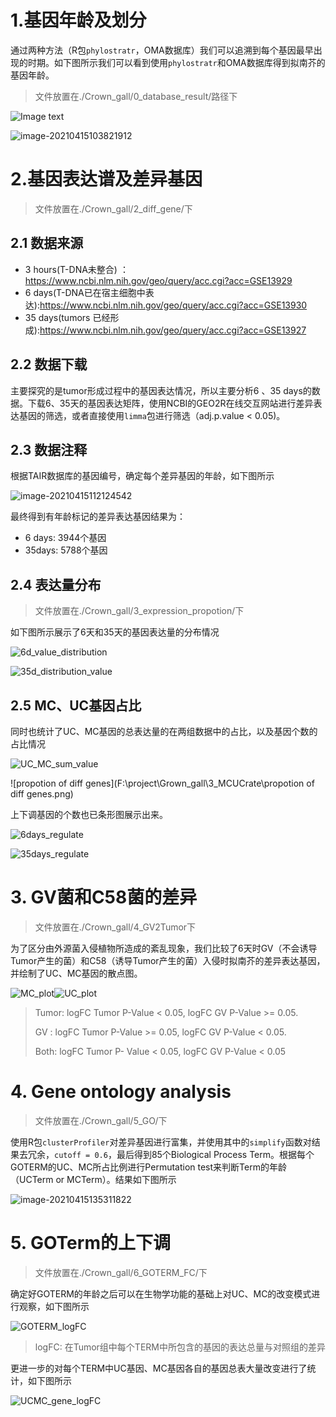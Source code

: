 # 1.基因年龄及划分

通过两种方法（R包`phylostratr`，OMA数据库）我们可以追溯到每个基因最早出现的时期。如下图所示我们可以看到使用`phylostratr`和OMA数据库得到拟南芥的基因年龄。 

> 文件放置在./Crown_gall/0_database_result/路径下

![Image text](https://github.com/Hardlearn/Crown_gall/tree/main/IMG-Folder/image-20210415103758960.png)

![image-20210415103821912](C:\Users\13284\AppData\Roaming\Typora\typora-user-images\image-20210415103821912.png)



# 2.基因表达谱及差异基因

> 文件放置在./Crown_gall/2_diff_gene/下

## 2.1 数据来源

- 3 hours(T-DNA未整合) ： https://www.ncbi.nlm.nih.gov/geo/query/acc.cgi?acc=GSE13929
- 6 days(T-DNA已在宿主细胞中表达):https://www.ncbi.nlm.nih.gov/geo/query/acc.cgi?acc=GSE13930
- 35 days(tumors 已经形成):https://www.ncbi.nlm.nih.gov/geo/query/acc.cgi?acc=GSE13927



## 2.2 数据下载

主要探究的是tumor形成过程中的基因表达情况，所以主要分析6 、35 days的数据。下载6、35天的基因表达矩阵，使用NCBI的GEO2R在线交互网站进行差异表达基因的筛选，或者直接使用`limma`包进行筛选（adj.p.value < 0.05)。



## 2.3 数据注释

根据TAIR数据库的基因编号，确定每个差异基因的年龄，如下图所示

![image-20210415112124542](C:\Users\13284\AppData\Roaming\Typora\typora-user-images\image-20210415112124542.png)

最终得到有年龄标记的差异表达基因结果为：

- 6 days: 3944个基因
- 35days: 5788个基因



## 2.4 表达量分布

> 文件放置在./Crown_gall/3_expression_propotion/下

如下图所示展示了6天和35天的基因表达量的分布情况

![6d_value_distribution](F:\project\Grown_gall\3_expression_propotion\6d_value_distribution.png)



![35d_distribution_value](F:\project\Grown_gall\3_expression_propotion\35d_distribution_value.png)





## 2.5 MC、UC基因占比

同时也统计了UC、MC基因的总表达量的在两组数据中的占比，以及基因个数的占比情况

![UC_MC_sum_value](F:\project\Grown_gall\3_expression_propotion\UC_MC_sum_value.png)

![propotion of diff genes](F:\project\Grown_gall\3_MCUCrate\propotion of diff genes.png)





上下调基因的个数也已条形图展示出来。



![6days_regulate](F:\project\Grown_gall\3_MCUCrate\6days_regulate.png)

![35days_regulate](F:\project\Grown_gall\3_MCUCrate\35days_regulate.png)



# 3.  GV菌和C58菌的差异

> 文件放置在./Crown_gall/4_GV2Tumor下

为了区分由外源菌入侵植物所造成的紊乱现象，我们比较了6天时GV（不会诱导Tumor产生的菌）和C58（诱导Tumor产生的菌）入侵时拟南芥的差异表达基因，并绘制了UC、MC基因的散点图。

![MC_plot](F:\project\Grown_gall\4_GV2Tumor\MC_plot.png)![UC_plot](F:\project\Grown_gall\4_GV2Tumor\UC_plot.png)

> Tumor: logFC Tumor P-Value < 0.05, logFC GV P-Value >= 0.05.
>
> GV : logFC Tumor P-Value >= 0.05, logFC GV P-Value < 0.05.
>
> Both: logFC Tumor P- Value < 0.05, logFC GV P-Value < 0.05



# 4. Gene ontology analysis

> 文件放置在./Crown_gall/5_GO/下

使用R包`clusterProfiler`对差异基因进行富集，并使用其中的`simplify`函数对结果去冗余，`cutoff = 0.6`，最后得到85个Biological Process Term。根据每个GOTERM的UC、MC所占比例进行Permutation test来判断Term的年龄（UCTerm or MCTerm）。结果如下图所示

![image-20210415135311822](C:\Users\13284\AppData\Roaming\Typora\typora-user-images\image-20210415135311822.png)





# 5. GOTerm的上下调

> 文件放置在./Crown_gall/6_GOTERM_FC/下

确定好GOTERM的年龄之后可以在生物学功能的基础上对UC、MC的改变模式进行观察，如下图所示

![GOTERM_logFC](F:\project\Grown_gall\6_GOTERM_FC\GOTERM_logFC.png)

> logFC: 在Tumor组中每个TERM中所包含的基因的表达总量与对照组的差异



更进一步的对每个TERM中UC基因、MC基因各自的基因总表大量改变进行了统计，如下图所示



![UCMC_gene_logFC](F:\project\Grown_gall\6_GOTERM_FC\UCMC_gene_logFC.png)

